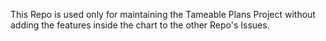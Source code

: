 This Repo is used only for maintaining the Tameable Plans Project without adding the features inside the chart to the other Repo's Issues.
